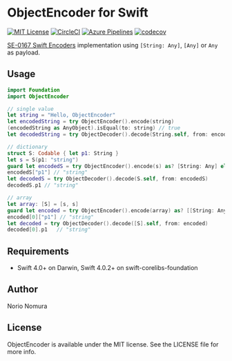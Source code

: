# ObjectEncoder for Swift
[![MIT License](https://img.shields.io/badge/license-MIT-blue.svg?style=flat)](LICENSE)
[![CircleCI](https://circleci.com/gh/norio-nomura/ObjectEncoder.svg?style=svg)](https://circleci.com/gh/norio-nomura/ObjectEncoder)
[![Azure Pipelines](https://dev.azure.com/norio-nomura/ObjectEncoder/_apis/build/status/norio-nomura.ObjectEncoder?branchName=master)](https://dev.azure.com/norio-nomura/ObjectEncoder/_build/latest?definitionId=6&branchName=master)
[![codecov](https://codecov.io/gh/norio-nomura/ObjectEncoder/branch/master/graph/badge.svg)](https://codecov.io/gh/norio-nomura/ObjectEncoder)

[SE-0167 Swift Encoders](https://github.com/apple/swift-evolution/blob/master/proposals/0167-swift-encoders.md) implementation using `[String: Any]`, `[Any]` or `Any` as payload.

## Usage

```swift
import Foundation
import ObjectEncoder

// single value
let string = "Hello, ObjectEncoder"
let encodedString = try ObjectEncoder().encode(string)
(encodedString as AnyObject).isEqual(to: string) // true
let decodedString = try ObjectDecoder().decode(String.self, from: encodedString)

// dictionary
struct S: Codable { let p1: String }
let s = S(p1: "string")
guard let encodedS = try ObjectEncoder().encode(s) as? [String: Any] else { fatalError() }
encodedS["p1"] // "string"
let decodedS = try ObjectDecoder().decode(S.self, from: encodedS)
decodedS.p1 // "string"

// array
let array: [S] = [s, s]
guard let encoded = try ObjectEncoder().encode(array) as? [[String: Any]] else { fatalError() }
encoded[0]["p1"] // "string"
let decoded = try ObjectDecoder().decode([S].self, from: encoded)
decoded[0].p1   // "string"
```

## Requirements

* Swift 4.0+ on Darwin, Swift 4.0.2+ on swift-corelibs-foundation

## Author

Norio Nomura

## License

ObjectEncoder is available under the MIT license. See the LICENSE file for more info.
